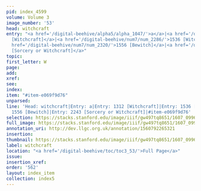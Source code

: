 ```yaml
---
pid: index_4599
volume: Volume 3
image_number: '53'
head: witchcraft
entry: "<a href='/digital-beehive/alpha5/alpha_1047/'>a</a>|<a href='/digital-beehive/num6/num_1833/'>1312
  [Witchcraft]</a>|<a href='/digital-beehive/num7/num_2286/'>1536 [Witchcraft]</a>|<a
  href='/digital-beehive/num7/num_2320/'>1556 [Bewitch]</a>|<a href='/digital-beehive/num9/num_3189/'>2243
  [Sorcery or Witchcraft]</a>"
topic:
first_letter: W
page:
add:
xref:
see:
index:
item: "#item-e069f9d76"
unparsed:
line: 'Head: witchcraft|Entry: a|Entry: 1312 [Witchcraft]|Entry: 1536 [Witchcraft]|Entry:
  1556 [Bewitch]|Entry: 2243 [Sorcery or Witchcraft]|#item-e069f9d76'
selection: https://stacks.stanford.edu/image/iiif/gw497tq8651/1607_0996/181,1666,726,150/full/0/default.jpg
full_image: https://stacks.stanford.edu/image/iiif/gw497tq8651/1607_0996/full/full/0/default.jpg
annotation_uri: http://dev.llgc.org.uk/annotation/1560792265321
insertion:
thumbnail: https://stacks.stanford.edu/image/iiif/gw497tq8651/1607_0996/181,1666,726,150/150,/0/default.jpg
label: witchcraft
location: "<a href='/digital-beehive/toc/toc3_53/'>Full Page</a>"
issue:
insertion_xref:
order: '562'
layout: index_item
collection: index5
---
```

